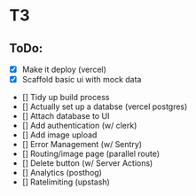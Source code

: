 # T3


## ToDo:

- [x] Make it deploy (vercel)
- [x] Scaffold basic ui with mock data
- [] Tidy up build process 
- [] Actually set up a databse (vercel postgres)
- [] Attach database to UI
- [] Add authentication (w/ clerk)
- [] Add image upload
- [] Error Management (w/ Sentry)
- [] Routing/image page (parallel route)
- [] Delete button (w/ Server Actions)
- [] Analytics (posthog)
- [] Ratelimiting (upstash)


